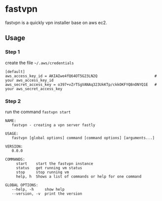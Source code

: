 # fastvpn

fastvpn is a quickly vpn installer base on aws ec2.

## Usage

### Step 1

create the file `~/.aws/credentials`

```
[default]
aws_access_key_id = AKIAIwe4fQ64OT5G23LN2Q                          # your aws_access_key_id
aws_secret_access_key = o397+vZrTSgVANAq323UkKTp/ckkOKFYQ8nONYQ1E   # your aws_secret_access_key
```

### Step 2

run the command `fastvpn start`

```
NAME:
   fastvpn - creating a vpn server fastly

USAGE:
   fastvpn [global options] command [command options] [arguments...]

VERSION:
   0.0.0

COMMANDS:
     start    start the fastvpn instance
     status   get running vm status
     stop     stop running vm
     help, h  Shows a list of commands or help for one command

GLOBAL OPTIONS:
   --help, -h     show help
   --version, -v  print the version
```
